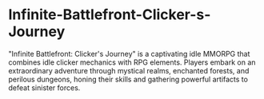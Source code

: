 # Infinite-Battlefront-Clicker-s-Journey
"Infinite Battlefront: Clicker's Journey" is a captivating idle MMORPG that combines idle clicker mechanics with RPG elements. Players embark on an extraordinary adventure through mystical realms, enchanted forests, and perilous dungeons, honing their skills and gathering powerful artifacts to defeat sinister forces.
